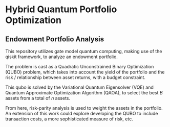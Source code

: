 # Hybrid Quantum Portfolio Optimization
## Endowment Portfolio Analysis

This repository utilizes gate model quantum computing, making use of the qiskit framework, to analyze an endowment portfolio.

The problem is cast as a Quadratic Unconstrained Binary Optimization (QUBO) problem, which takes into account the yield of the portfolio and the risk / relationship between asset returns, with a budget constraint. 

This qubo is solved by the Variational Quantum Eigensolver (VQE) and Quantum Approximate Optimization Algorithm (QAOA), to select the best $B$ assets from a total of $n$ assets. 

From here, risk-parity analysis is used to weight the assets in the portfolio. An extension of this work could explore developing the QUBO to include transaction costs, a more sophisticated measure of risk, etc.
